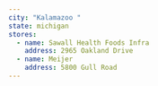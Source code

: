 ```yaml
---
city: "Kalamazoo "
state: michigan
stores:
  - name: Sawall Health Foods Infra
    address: 2965 Oakland Drive
  - name: Meijer
    address: 5800 Gull Road
---
```

